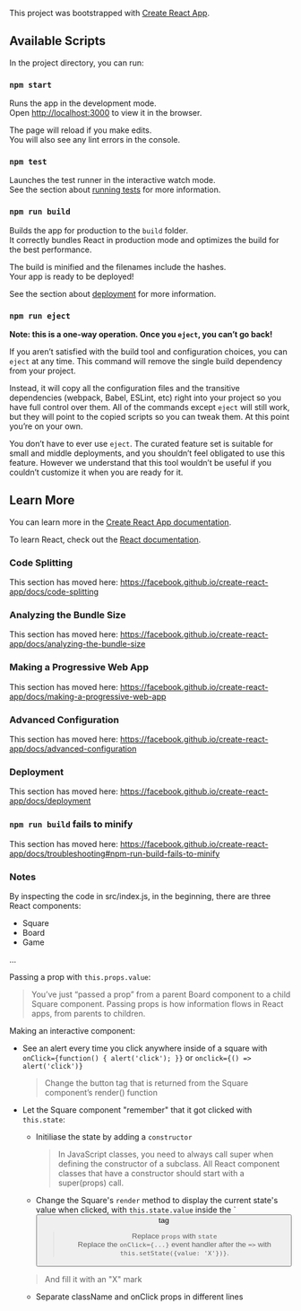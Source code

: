 This project was bootstrapped with [Create React App](https://github.com/facebook/create-react-app).

## Available Scripts

In the project directory, you can run:

### `npm start`

Runs the app in the development mode.<br />
Open [http://localhost:3000](http://localhost:3000) to view it in the browser.

The page will reload if you make edits.<br />
You will also see any lint errors in the console.

### `npm test`

Launches the test runner in the interactive watch mode.<br />
See the section about [running tests](https://facebook.github.io/create-react-app/docs/running-tests) for more information.

### `npm run build`

Builds the app for production to the `build` folder.<br />
It correctly bundles React in production mode and optimizes the build for the best performance.

The build is minified and the filenames include the hashes.<br />
Your app is ready to be deployed!

See the section about [deployment](https://facebook.github.io/create-react-app/docs/deployment) for more information.

### `npm run eject`

**Note: this is a one-way operation. Once you `eject`, you can’t go back!**

If you aren’t satisfied with the build tool and configuration choices, you can `eject` at any time. This command will remove the single build dependency from your project.

Instead, it will copy all the configuration files and the transitive dependencies (webpack, Babel, ESLint, etc) right into your project so you have full control over them. All of the commands except `eject` will still work, but they will point to the copied scripts so you can tweak them. At this point you’re on your own.

You don’t have to ever use `eject`. The curated feature set is suitable for small and middle deployments, and you shouldn’t feel obligated to use this feature. However we understand that this tool wouldn’t be useful if you couldn’t customize it when you are ready for it.

## Learn More

You can learn more in the [Create React App documentation](https://facebook.github.io/create-react-app/docs/getting-started).

To learn React, check out the [React documentation](https://reactjs.org/).

### Code Splitting

This section has moved here: https://facebook.github.io/create-react-app/docs/code-splitting

### Analyzing the Bundle Size

This section has moved here: https://facebook.github.io/create-react-app/docs/analyzing-the-bundle-size

### Making a Progressive Web App

This section has moved here: https://facebook.github.io/create-react-app/docs/making-a-progressive-web-app

### Advanced Configuration

This section has moved here: https://facebook.github.io/create-react-app/docs/advanced-configuration

### Deployment

This section has moved here: https://facebook.github.io/create-react-app/docs/deployment

### `npm run build` fails to minify

This section has moved here: https://facebook.github.io/create-react-app/docs/troubleshooting#npm-run-build-fails-to-minify

### Notes

By inspecting the code in src/index.js, in the beginning, there are three React components:
- Square
- Board
- Game

...

Passing a prop with `this.props.value`:

> You’ve just “passed a prop” from a parent Board component to a child Square component. Passing props is how information flows in React apps, from parents to children.

Making an interactive component:
- See an alert every time you click anywhere inside of a square with `onClick={function() { alert('click'); }}` or `onclick={() => alert('click')}`</br >
    > Change the button tag that is returned from the Square component’s render() function

- Let the Square component "remember" that it got clicked with `this.state`:
    - Initiliase the state by adding a `constructor`
        > In JavaScript classes, you need to always call super when defining the constructor of a subclass. All React component classes that have a constructor should start with a super(props) call.
    - Change the Square's `render` method to display the current state's value when clicked, with `this.state.value` inside the `<button> tag</br >
        > Replace `props` with `state`</br >
        > Replace the `onClick={...}` event handler after the `=>` with `this.setState({value: 'X'})}`. 
    > And fill it with an "X" mark</br >
    - Separate className and onClick props in different lines